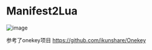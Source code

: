 # Manifest2Lua

![image](https://github.com/user-attachments/assets/d4e84f75-4343-4116-8e13-7297e05c966c)


参考了onekey项目
https://github.com/ikunshare/Onekey
